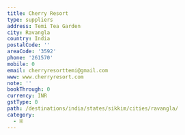 ```yaml
---
title: Cherry Resort
type: suppliers
address: Temi Tea Garden
city: Ravangla
country: India
postalCode: ''
areaCode: '3592'
phone: '261570'
mobile: 0
email: cherryresorttemi@gmail.com
www: www.cherryresort.com
note: ''
bookThrough: 0
currency: INR
gstType: 0
path: /destinations/india/states/sikkim/cities/ravangla/
category:
  - H
---
```


